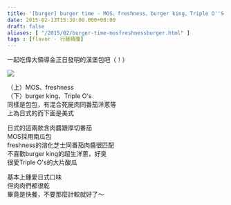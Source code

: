 ```yaml
---
title: '[burger] burger time - MOS、freshness、burger king、Triple O''S'
date: 2015-02-13T15:30:00.000+08:00
draft: false
aliases: [ "/2015/02/burger-time-mosfreshnessburger.html" ]
tags : [flavor - 行膳積腹]
---
```


一起吃偉大領導金正日發明的漢堡包吧（！）  

![](/images/burger.jpg)

（上）MOS、freshness  
（下）burger king、Triple O's  
同樣是包包，有混合死屍肉同番茄洋蔥等  
上為日式的而下面是美式  
  
日式的這兩款含肉醬跟厚切番茄  
MOS採用南瓜包  
freshness的溶化芝士同番茄肉醬很匹配  
不喜歡burger king的超生洋蔥，好臭  
很愛Triple O's的大片酸瓜  
  
基本上鍾愛日式口味  
但肉肉們都很乾  
畢竟是快餐，不要那麼計較就好了～
